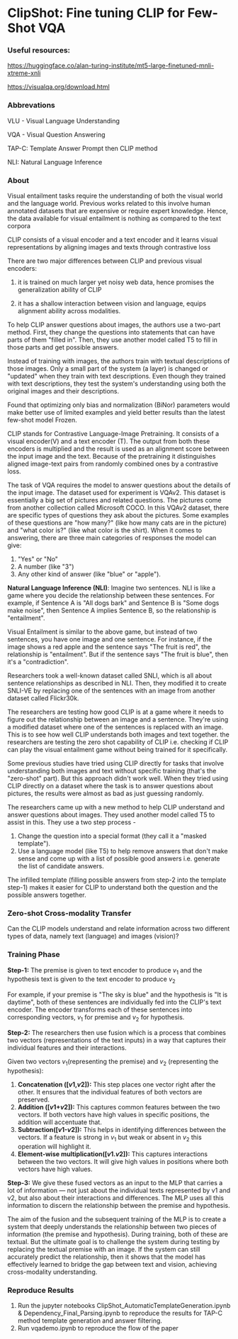 # ClipShot: Fine tuning CLIP for Few-Shot VQA


### Useful resources:

https://huggingface.co/alan-turing-institute/mt5-large-finetuned-mnli-xtreme-xnli

https://visualqa.org/download.html

### Abbrevations

VLU - Visual Language Understanding

VQA - Visual Question Answering

TAP-C: Template Answer Prompt then CLIP method

NLI: Natural Language Inference

### About

Visual entailment tasks require the understanding of both the visual world and the language world. Previous works related to this involve human annotated datasets that are expensive or require expert knowledge. Hence, the data available for visual entailment is nothing as compared to the text corpora

CLIP consists of a visual encoder and a text encoder and it learns visual representations by aligning images and texts through contrastive loss

There are two major differences between CLIP and previous visual encoders: 

1) it is trained on much larger yet noisy web data, hence promises the generalization ability of CLIP 

2) it has a shallow interaction between vision and language, equips alignment ability across modalities.

To help CLIP answer questions about images, the authors use a two-part method. First, they change the questions into statements that can have parts of them "filled in". Then, they use another model called T5 to fill in those parts and get possible answers.

Instead of training with images, the authors train with textual descriptions of those images. Only a small part of the system (a layer) is changed or "updated" when they train with text descriptions. Even though they trained with text descriptions, they test the system's understanding using both the original images and their descriptions.

Found that optimizing only bias and normalization (BiNor) parameters would make better use of limited examples and yield better results than the latest few-shot model Frozen.

CLIP stands for Contrastive Language-Image Pretraining. It consists of a visual encoder(V) and a text encoder (T). The output from both these encoders is multiplied and the result is used as an alignment score between the input image and the text. Because of the pretraining it distinguishes aligned image-text pairs from randomly combined ones by a contrastive loss. 

The task of VQA requires the model to answer questions about the details of the input image. The dataset used for experiment is VQAv2. This dataset is essentially a big set of pictures and related questions. The pictures come from another collection called Microsoft COCO. In this VQAv2 dataset, there are specific types of questions they ask about the pictures. Some examples of these questions are "how many?" (like how many cats are in the picture) and "what color is?" (like what color is the shirt).  When it comes to answering, there are three main categories of responses the model can give:

1. "Yes" or "No"
2. A number (like "3")
3. Any other kind of answer (like "blue" or "apple").

**Natural Language Inference (NLI)**: Imagine two sentences. NLI is like a game where you decide the relationship between these sentences. For example, if Sentence A is "All dogs bark" and Sentence B is "Some dogs make noise", then Sentence A implies Sentence B, so the relationship is "entailment".

Visual Entailment is similar to the above game, but instead of two sentences, you have one image and one sentence. For instance, if the image shows a red apple and the sentence says "The fruit is red", the relationship is "entailment". But if the sentence says "The fruit is blue", then it's a "contradiction".

Researchers took a well-known dataset called SNLI, which is all about sentence relationships as described in NLI. Then, they modified it to create SNLI-VE by replacing one of the sentences with an image from another dataset called Flickr30k.

The researchers are testing how good CLIP is at a game where it needs to figure out the relationship between an image and a sentence. They're using a modified dataset where one of the sentences is replaced with an image. This is to see how well CLIP understands both images and text together. the researchers are testing the zero shot capability of CLIP i.e. checking if CLIP can play the visual entailment game without being trained for it specifically.

Some previous studies have tried using CLIP directly for tasks that involve understanding both images and text without specific training (that's the "zero-shot" part). But this approach didn't work well. When they tried using CLIP directly on a dataset where the task is to answer questions about pictures, the results were almost as bad as just guessing randomly.

The researchers came up with a new method to help CLIP understand and answer questions about images. They used another model called T5 to assist in this. They use a two step process - 

1. Change the question into a special format (they call it a "masked template").
2. Use a language model (like T5) to help remove answers that don't make sense and come up with a list of possible good answers i.e. generate the list of candidate answers.

The infilled template (filling possible answers from step-2 into the template step-1) makes it easier for CLIP to understand both the question and the possible answers together.

### Zero-shot Cross-modality Transfer

Can the CLIP models understand and relate information across two different types of data, namely text (language) and images (vision)?

### Training Phase

**Step-1:** The premise is given to text encoder to produce $v_1$ and the hypothesis text is given to the text encoder to produce $v_2$

For example, if your premise is "The sky is blue" and the hypothesis is "It is daytime", both of these sentences are individually fed into the CLIP's text encoder. The encoder transforms each of these sentences into corresponding vectors, $v_1$ for premise and $v_2$ for hypothesis.

**Step-2:** The researchers then use fusion which is a process that combines two vectors (representations of the text inputs) in a way that captures their individual features and their interactions.

Given two vectors $v_1$(representing the premise) and $v_2$ (representing the hypothesis):

1. **Concatenation ([*v*1,*v*2]):** This step places one vector right after the other. It ensures that the individual features of both vectors are preserved.
2. **Addition ([*v*1+*v*2]):** This captures common features between the two vectors. If both vectors have high values in specific positions, the addition will accentuate that.
3. **Subtraction([*v*1-*v*2]):**  This helps in identifying differences between the vectors. If a feature is strong in $v_1$ but weak or absent in $v_2$ this operation will highlight it.
4. **Element-wise multiplication([*v*1.*v*2]):** This captures interactions between the two vectors. It will give high values in positions where both vectors have high values.

**Step-3:** We give these fused vectors as an input to the MLP that carries a lot of information — not just about the individual texts represented by v1 and v2, but also about their interactions and differences. The MLP uses all this information to discern the relationship between the premise and hypothesis.

The aim of the fusion and the subsequent training of the MLP is to create a system that deeply understands the relationship between two pieces of information (the premise and hypothesis). During training, both of these are textual. But the ultimate goal is to challenge the system during testing by replacing the textual premise with an image. If the system can still accurately predict the relationship, then it shows that the model has effectively learned to bridge the gap between text and vision, achieving cross-modality understanding.

### Reproduce Results

1. Run the jupyter notebooks ClipShot_AutomaticTemplateGeneration.ipynb & Dependency_Final_Parsing.ipynb to reproduce the results for TAP-C method template generation and answer filtering.
2. Run vqademo.ipynb to reproduce the flow of the paper

